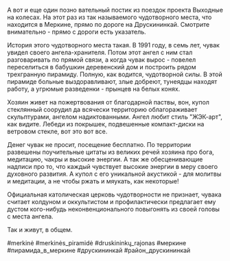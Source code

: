 А вот и еще один позно вательный постик из поездок проекта Выходные на колесах. На этот раз из так называемого чудотворного места, что находится в Меркине, прямо по дороге на Друскининкай. Смотрите внимательно - прямо с дороги есть указатель. 

История этого чудотворного места такая. В 1991 году, в семь лет, чувак увидел своего ангела-хранителя. Потом этот ангел с ним стал разговаривать по прямой связи,  а когда чувак вырос - повелел переселиться в бабушкин деревенский дом и построить рядом трехгранную пирамиду. Полную, как водится, чудотворной силы. В этой пирамиде больные выздоравливают, злые добреют, тунеядцы находят работу, а угрюмые разведенки - прынцев на белых конях. 

Хозяин живет на пожертвования от благодарной паствы, вон, купол стеклянный соорудил да всячески территорию облагораживает скульптурами, ангелом надиктованными. Ангел любит стиль "ЖЭК-арт", как видите. Лебеди из покрышек, подвешенные компакт-диски на ветровом стекле, вот это вот все.

Денег чувак не просит, посещение бесплатно. По территории развешены поучительные цитаты из великих речей хозяина про бога, медитацию, чакры и высокие энергии. А так же обесценивающие надписи про то, что каждый чувствует высокие энергии в меру своего духовного развития. А купол с его уникальной акустикой - для молитвы и медитации, а не чтобы ржать и мяукать, как некоторые!

Официальная католическая церковь чудотворности не признает, чувака считает колдуном и оккультистом и профилактически предлагает ему дустом кого-нибудь неконвенционального повыгонять из своей головы с места ангела.

Так и живут, в общем.

#merkinė #merkinės_piramidė #druskininkų_rajonas #меркине #пирамида_в_меркине #друскининкай #район_друскининкай

